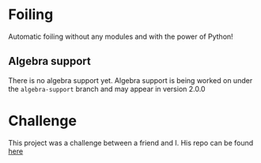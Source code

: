 # Foiling
Automatic foiling without any modules and with the power of Python!

## Algebra support
There is no algebra support yet. Algebra support is being worked on under the `algebra-support` branch and may appear in version 2.0.0

# Challenge
This project was a challenge between a friend and I. His repo can be found [here](https://github.com/RedThunder1/FoilingProject)

